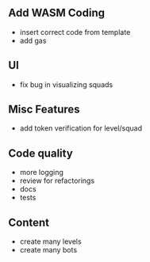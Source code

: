 Add WASM Coding
---------------

- insert correct code from template
- add gas

UI
--

- fix bug in visualizing squads

Misc Features
-------------

- add token verification for level/squad

Code quality
------------

- more logging
- review for refactorings
- docs
- tests

Content
-------

- create many levels
- create many bots
